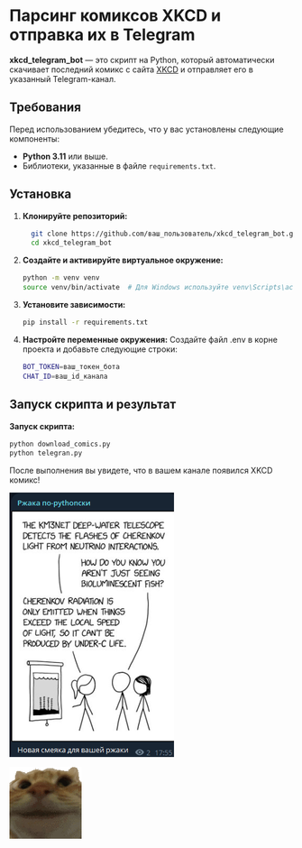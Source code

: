 # Парсинг комиксов XKCD и отправка их в Telegram

**xkcd_telegram_bot** — это скрипт на Python, который автоматически скачивает последний комикс с сайта [XKCD](https://xkcd.com/) и отправляет его в указанный Telegram-канал.

## Требования

Перед использованием убедитесь, что у вас установлены следующие компоненты:

- **Python 3.11** или выше.
- Библиотеки, указанные в файле `requirements.txt`.

## Установка

1. **Клонируйте репозиторий:**

   ```bash
     git clone https://github.com/ваш_пользователь/xkcd_telegram_bot.git
     cd xkcd_telegram_bot
   ```

2. **Создайте и активируйте виртуальное окружение:**
    ```bash
    python -m venv venv
    source venv/bin/activate  # Для Windows используйте venv\Scripts\activate
    ```

3. **Установите зависимости:**
   ```bash
   pip install -r requirements.txt
   ```

4. **Настройте переменные окружения:**
  Создайте файл .env в корне проекта и добавьте следующие строки:
    ```bash
    BOT_TOKEN=ваш_токен_бота
    CHAT_ID=ваш_id_канала
    ```

## Запуск скрипта и результат

**Запуск скрипта:**
  ```bash
  python download_comics.py
  python telegran.py
  ```

После выполнения вы увидете, что в вашем канале появился XKCD комикс!

![Пример результата в тестовом телеграм канале](https://github.com/WiseBoiii/UploadingComicsTelegram/blob/main/Example%20of%20result.png)

![alt text](https://github.com/WiseBoiii/TelegramPictureLoader/blob/main/nice.gif)
